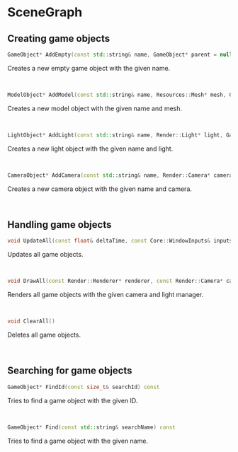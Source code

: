 # SceneGraph

## Creating game objects

```cpp
GameObject* AddEmpty(const std::string& name, GameObject* parent = nullptr)
```

Creates a new empty game object with the given name.

<br>

```cpp
ModelObject* AddModel(const std::string& name, Resources::Mesh* mesh, GameObject* parent = nullptr)
```

Creates a new model object with the given name and mesh.

<br>

```cpp
LightObject* AddLight(const std::string& name, Render::Light* light, GameObject* parent = nullptr)
```

Creates a new light object with the given name and light.

<br>

```cpp
CameraObject* AddCamera(const std::string& name, Render::Camera* camera, GameObject* parent = nullptr)
```

Creates a new camera object with the given name and camera.

<br>

## Handling game objects

```cpp
void UpdateAll(const float& deltaTime, const Core::WindowInputs& inputs) const
```

Updates all game objects.

<br>

```cpp
void DrawAll(const Render::Renderer* renderer, const Render::Camera* camera, const Render::LightManager* lightManager) const
```

Renders all game objects with the given camera and light manager.

<br>

```cpp
void ClearAll()
```

Deletes all game objects.

<br>

## Searching for game objects

```cpp
GameObject* FindId(const size_t& searchId) const
```

Tries to find a game object with the given ID.

<br>

```cpp
GameObject* Find(const std::string& searchName) const
```

Tries to find a game object with the given name.

<br>

